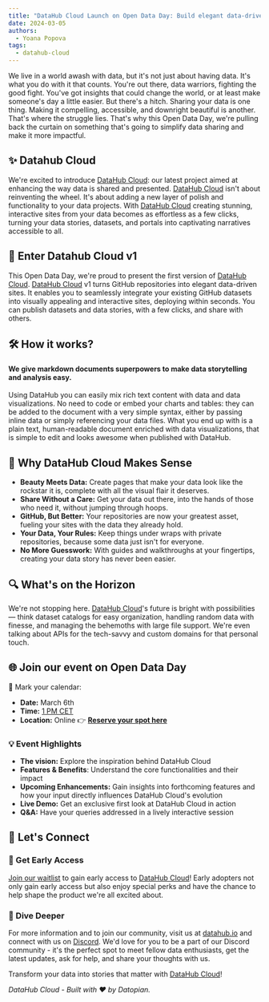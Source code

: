 ```yaml
---
title: "DataHub Cloud Launch on Open Data Day: Build elegant data-driven sites with markdown & deploy in seconds"
date: 2024-03-05
authors:
  - Yoana Popova
tags:
  - datahub-cloud
---
```


We live in a world awash with data, but it's not just about having data. It's what you do with it that counts. You're out there, data warriors, fighting the good fight. You've got insights that could change the world, or at least make someone's day a little easier. But there's a hitch. Sharing your data is one thing. Making it compelling, accessible, and downright beautiful is another. That's where the struggle lies. That's why this Open Data Day, we're pulling back the curtain on something that's going to simplify data sharing and make it more impactful. 

## ✨ Datahub Cloud
We're excited to introduce [DataHub Cloud](https://datahub.io/): our latest project aimed at enhancing the way data is shared and presented. [DataHub Cloud](https://datahub.io/) isn't about reinventing the wheel. It's about adding a new layer of polish and functionality to your data projects. With [DataHub Cloud](https://datahub.io/) creating stunning, interactive sites from your data becomes as effortless as a few clicks, turning your data stories, datasets, and portals into captivating narratives accessible to all. 

## 🚀 Enter Datahub Cloud v1
This Open Data Day, we're proud to present the first version of [DataHub Cloud](https://datahub.io/). [DataHub Cloud](https://datahub.io/) v1 turns GitHub repositories into elegant data-driven sites. It enables you to seamlessly integrate your existing GitHub datasets into visually appealing and interactive sites, deploying within seconds. You can publish datasets and data stories, with a few clicks, and share with others.

## 🛠️ How it works?
#### We give markdown documents superpowers to make data storytelling and analysis easy.

Using DataHub you can easily mix rich text content with data and data visualizations. No need to code or embed your charts and tables: they can be added to the document with a very simple syntax, either by passing inline data or simply referencing your data files. What you end up with is a plain text, human-readable document enriched with data visualizations, that is simple to edit and looks awesome when published with DataHub.

## 🌟 Why DataHub Cloud Makes Sense

- **Beauty Meets Data:** Create pages that make your data look like the rockstar it is, complete with all the visual flair it deserves.
- **Share Without a Care:** Get your data out there, into the hands of those who need it, without jumping through hoops.
- **GitHub, But Better:** Your repositories are now your greatest asset, fueling your sites with the data they already hold.
- **Your Data, Your Rules:** Keep things under wraps with private repositories, because some data just isn't for everyone.
- **No More Guesswork:** With guides and walkthroughs at your fingertips, creating your data story has never been easier.

## 🔍 What's on the Horizon

We're not stopping here. [DataHub Cloud](https://datahub.io/)'s future is bright with possibilities — think dataset catalogs for easy organization, handling random data with finesse, and managing the behemoths with large file support. We're even talking about APIs for the tech-savvy and custom domains for that personal touch.

## 🌐 Join our event on Open Data Day

📅 Mark your calendar:

- **Date:** March 6th
- **Time:** [1 PM CET](https://mytime.io/1pm/CET)
- **Location:** Online 👉 **[Reserve your spot here](https://0613d040.sibforms.com/serve/MUIFANlO8gSAaWjkjsbL09et21y4YYZhbdsBr0qsR6oNBcC6D4RYNuPTmQTdDgje5wfXMOjC53RyrNgtFZYAbsEbu5ERTkPPQf6Pvlkz3nSQnghCZ7x4plDuEbN_6AjUloiWniwQ2zx3BTpyd17YsGsaUT9rlFqOxeYmVV2p5iab68dRNHwHNRErGR0HHvQyp_8J5fpxZGv0pl66)**

### 💡 Event Highlights

- **The vision:** Explore the inspiration behind DataHub Cloud
- **Features & Benefits**: Understand the core functionalities and their impact
- **Upcoming Enhancements:** Gain insights into forthcoming features and how your input directly influences DataHub Cloud's evolution
- **Live Demo:** Get an exclusive first look at DataHub Cloud in action
- **Q&A:** Have your queries addressed in a lively interactive session

## 🤝 Let's Connect

### 📝 Get Early Access

[Join our waitlist](https://tally.so/r/wad1O2) to gain early access to [DataHub Cloud](https://datahub.io/)! Early adopters not only gain early access but also enjoy special perks and have the chance to help shape the product we're all excited about.

### 🔗 Dive Deeper

For more information and to join our community, visit us at [datahub.io](https://datahub.io/) and connect with us on [Discord](https://discord.gg/tmrv7h7S). We'd love for you to be a part of our Discord community - it's the perfect spot to meet fellow data enthusiasts, get the latest updates, ask for help, and share your thoughts with us. 

Transform your data into stories that matter with [DataHub Cloud](https://datahub.io/)!

*DataHub Cloud - Built with ❤ by Datopian.*
